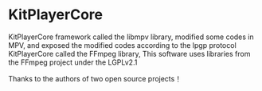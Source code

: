 # KitPlayerCore

KitPlayerCore framework called the libmpv library, modified some codes in MPV, and exposed the modified codes according to the lpgp protocol
KitPlayerCore called the FFmpeg library, This software uses libraries from the FFmpeg project under the LGPLv2.1

Thanks to the authors of two open source projects！
